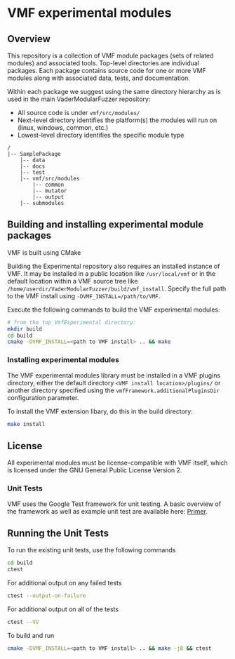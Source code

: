 # VMF experimental modules

## Overview

This repository is a collection of VMF module packages (sets of related modules) and associated tools.
Top-level directories are individual packages. Each package contains source code for one or more VMF
modules along with associated data, tests, and documentation.

Within each package we suggest using the same directory hierarchy as is used in the main 
VaderModularFuzzer repository:
* All source code is under `vmf/src/modules/`
* Next-level directory identifies the platform(s) the modules will run on (linux, windows, common, etc.)
* Lowest-level directory identifies the specific module type

```
/
|-- SamplePackage
    |-- data
    |-- docs
    |-- test
    |-- vmf/src/modules
        |-- common
	    |-- mutator
	    |-- output
    |-- submodules
```

## Building and installing experimental module packages
VMF is built using CMake

Building the Experimental repository also requires an installed instance of VMF. It may be installed
in a public location like `/usr/local/vmf` or in the default location within a VMF source tree like
`/home/userdir/VaderModularFuzzer/build/vmf_install`. Specify the full path to the VMF install using
`-DVMF_INSTALL=/path/to/VMF`.

Execute the following commands to build the VMF experimental modules:

```bash
# from the top VmfExperimental directory:
mkdir build
cd build
cmake -DVMF_INSTALL=<path to VMF install> .. && make
```

### Installing experimental modules

The VMF experimental modules library must be installed in a VMF plugins directory, either the default
directory `<VMF install location>/plugins/` or another directory specified using the 
`vmfFramework.additionalPluginsDir` configuration parameter.

To install the VMF extension libary, do this in the build directory:
```bash
make install
```

## License
All experimental modules must be license-compatible with VMF itself, which is licensed under the GNU General Public License Version 2.


### Unit Tests

VMF uses the Google Test framework for unit testing. A basic overview of the framework as well as example unit test are available here: [Primer](http://google.github.io/googletest/primer.html).

## Running the Unit Tests
To run the existing unit tests, use the following commands
```bash
cd build
ctest
```

For additional output on any failed tests
```bash
ctest --output-on-failure
```

For additional output on all of the tests
```bash
ctest --VV
```

To build and run
```bash
cmake -DVMF_INSTALL=<path to VMF install> .. && make -j8 && ctest
```
